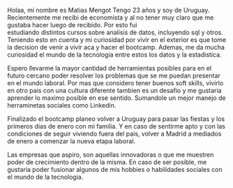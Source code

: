 
Holaa, mi nombre es Matias Mengot
Tengo 23 años y soy de Uruguay. Recientemente me recibi de economista y al no tener muy claro que me gustaba hacer luego de recibido. Por esto fui  
estudiando distintos cursos sobre analisis de datos, incluyendo sql y otros. Teniendo esto en cuenta y mi curiosidad por vivir en el exterior es que 
tome la decision de venir a vivir aca y hacer el bootcamp.
Ademas, me da mucha curiosidad el mundo de la tecnologia entre estos los datos y la estadistica.
 
Espero llevarme la mayor cantidad de herramientas posibles para en el futuro cercano poder resolver los problemas que se me puedan presentar en el mundo laboral.
Por mas que considero tener buenos soft skills, vivirlo en otro pais con una cultura diferente tambien es un desafio y me gustaria aprender lo maximo posible en ese sentido.
Sumandole un mejor manejo de herraminetas sociales como Linkedin.

Finalizado el bootcamp planeo volver a Uruguay para pasar las fiestas y los primeros dias de enero con mi familia. Y en caso de sentirme apto y con las condiciones de seguir viviendo fuera del pais, volver a Madrid a mediados de enero a comenzar la nueva etapa laboral.

Las empresas que aspiro, son aquellas innovadoras o que me muestren poder de crecimiento dentro de la misma. En caso de ser posible, me gustaria poder fusionar algunos de mis hobbies o habilidades sociales con el mundo de la tecnologia.


